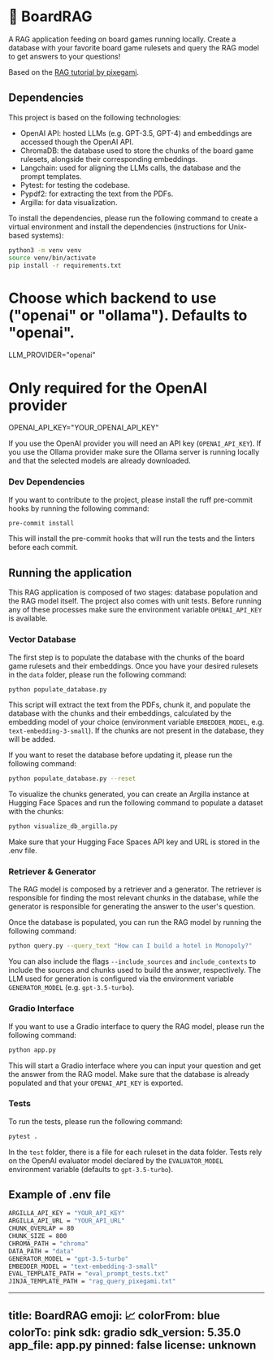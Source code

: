 # 🎲 BoardRAG

A RAG application feeding on board games running locally. Create a database with your favorite board game rulesets and query the RAG model to get answers to your questions!

Based on the [RAG tutorial by pixegami](https://github.com/pixegami/rag-tutorial-v2). 

## Dependencies

This project is based on the following technologies:

-   OpenAI API: hosted LLMs (e.g. GPT-3.5, GPT-4) and embeddings are accessed though the OpenAI API.
-   ChromaDB: the database used to store the chunks of the board game rulesets, alongside their corresponding embeddings.
-   Langchain: used for aligning the LLMs calls, the database and the prompt templates.
-   Pytest: for testing the codebase.
-   Pypdf2: for extracting the text from the PDFs.
-   Argilla: for data visualization.

To install the dependencies, please run the following command to create a virtual environment and install the dependencies (instructions for Unix-based systems):

```bash
python3 -m venv venv
source venv/bin/activate
pip install -r requirements.txt
```

# Choose which backend to use ("openai" or "ollama"). Defaults to "openai".
LLM_PROVIDER="openai"

# Only required for the OpenAI provider
OPENAI_API_KEY="YOUR_OPENAI_API_KEY"

If you use the OpenAI provider you will need an API key (`OPENAI_API_KEY`). If
you use the Ollama provider make sure the Ollama server is running locally and
that the selected models are already downloaded.

### Dev Dependencies

If you want to contribute to the project, please install the ruff pre-commit hooks by running the following command:

```bash
pre-commit install
```

This will install the pre-commit hooks that will run the tests and the linters before each commit.

## Running the application

This RAG application is composed of two stages: database population and the RAG model itself. The project also comes with unit tests. Before running any of these processes make sure the environment variable `OPENAI_API_KEY` is available.

### Vector Database

The first step is to populate the database with the chunks of the board game rulesets and their embeddings. Once you have your desired rulesets in the `data` folder, please run the following command:

```bash
python populate_database.py
```

This script will extract the text from the PDFs, chunk it, and populate the database with the chunks and their embeddings, calculated by the embedding model of your choice (environment variable `EMBEDDER_MODEL`, e.g. `text-embedding-3-small`). If the chunks are not present in the database, they will be added.

If you want to reset the database before updating it, please run the following command:

```bash
python populate_database.py --reset
```
To visualize the chunks generated, you can create an Argilla instance at Hugging Face Spaces and run the following command to populate a dataset with the chunks:

```bash
python visualize_db_argilla.py
```

Make sure that your Hugging Face Spaces API key and URL is stored in the .env file.

### Retriever & Generator

The RAG model is composed by a retriever and a generator. The retriever is responsible for finding the most relevant chunks in the database, while the generator is responsible for generating the answer to the user's question.

Once the database is populated, you can run the RAG model by running the following command:

```bash
python query.py --query_text "How can I build a hotel in Monopoly?"
```

You can also include the flags `--include_sources` and `include_contexts` to include the sources and chunks used to build the answer, respectively. The LLM used for generation is configured via the environment variable `GENERATOR_MODEL` (e.g. `gpt-3.5-turbo`).

### Gradio Interface

If you want to use a Gradio interface to query the RAG model, please run the following command:

```bash
python app.py
```

This will start a Gradio interface where you can input your question and get the answer from the RAG model. Make sure that the database is already populated and that your `OPENAI_API_KEY` is exported.

### Tests

To run the tests, please run the following command:

```bash
pytest .
```

In the `test` folder, there is a file for each ruleset in the data folder. Tests rely on the OpenAI evaluator model declared by the `EVALUATOR_MODEL` environment variable (defaults to `gpt-3.5-turbo`).

## Example of .env file

```bash
ARGILLA_API_KEY = "YOUR_API_KEY"
ARGILLA_API_URL = "YOUR_API_URL"
CHUNK_OVERLAP = 80
CHUNK_SIZE = 800
CHROMA_PATH = "chroma"
DATA_PATH = "data"
GENERATOR_MODEL = "gpt-3.5-turbo"
EMBEDDER_MODEL = "text-embedding-3-small"
EVAL_TEMPLATE_PATH = "eval_prompt_tests.txt"
JINJA_TEMPLATE_PATH = "rag_query_pixegami.txt"
```

---
title: BoardRAG
emoji: 📈
colorFrom: blue
colorTo: pink
sdk: gradio
sdk_version: 5.35.0
app_file: app.py
pinned: false
license: unknown
---
